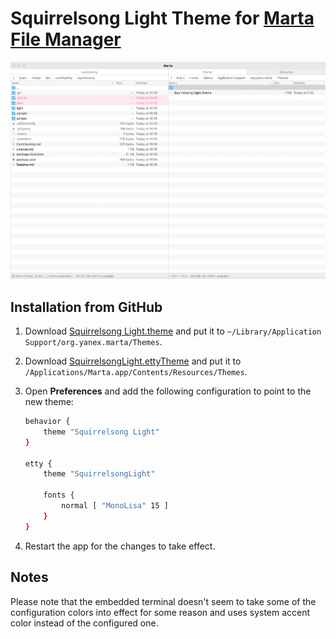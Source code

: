 # Squirrelsong Light Theme for [Marta File Manager](https://marta.sh/)

![Squirrelsong Light](screenshot.png)

## Installation from GitHub

1. Download [Squirrelsong Light.theme](Squirrelsong%20Light.theme) and put it to `~/Library/Application Support/org.yanex.marta/Themes`.
1. Download [SquirrelsongLight.ettyTheme](SquirrelsongLight.ettyTheme) and put it to `/Applications/Marta.app/Contents/Resources/Themes`.
1. Open **Preferences** and add the following configuration to point to the new theme:

   ```sh
   behavior {
       theme "Squirrelsong Light"
   }

   etty {
       theme "SquirrelsongLight"

       fonts {
           normal [ "MonoLisa" 15 ]
       }
   }
   ```

1. Restart the app for the changes to take effect.

## Notes

Please note that the embedded terminal doesn't seem to take some of the configuration colors into effect for some reason and uses system accent color instead of the configured one.
